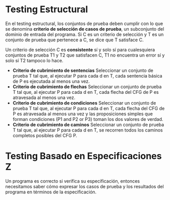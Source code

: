 

# Testing Estructural

En el testing estructural, los conjuntos de prueba deben cumplir con lo que se denomina **criterio de selección de casos de prueba**, un subconjunto del dominio de entrada del programa. Si C es un criterio de selección y T es un conjunto de prueba que pertenece a C, se dice que T satisface C. 

Un criterio de selección C es **consistente** sí y solo sí para cualesquiera conjuntos de prueba T1 y T2 que satisfacen C, T1 no encuentra un error sí y solo sí T2 tampoco lo hace.

- **Criterio de cubrimiento de sentencias**
	Seleccionar un conjunto de prueba T tal que, al ejecutar P para cada d en T, cada sentencia básica de P es ejecutada al menos una vez.
- **Criterio de cubrimiento de flechas**
	Seleccionar un conjunto de prueba T tal que, al ejecutar P para cada d en T, cada flecha del CFG de P es atravesada al menos una vez.
- **Criterio de cubrimiento de condiciones**
	Seleccionar un conjunto de prueba T tal que, al ejecutar P para cada d en T, cada flecha del CFG de P es atravesada al menos una vez y las proposiciones simples que forman condiciones (P1 and P2 or P3) toman los dos valores de verdad.
- **Criterio de cubrimiento de caminos**
	Seleccionar un conjunto de prueba T tal que, al ejecutar P para cada d en T, se recorren todos los caminos completos posibles del CFG P.

# Testing Basado en Especificaciones Z

Un programa es correcto si verifica su especificación, entonces necesitamos saber cómo expresar los casos de prueba y los resultados del programa en términos de la especificación.